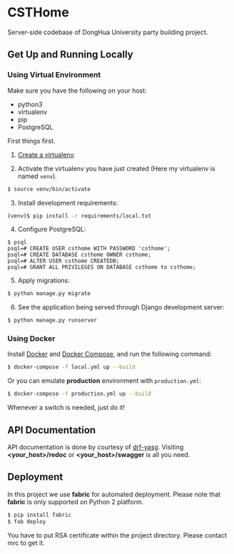 # CSTHome

Server-side codebase of DongHua University party building project.

## Get Up and Running Locally

### Using Virtual Environment

Make sure you have the following on your host:

- python3
- virtualenv
- pip
- PostgreSQL

First things first.

1. [Create a virtualenv](https://virtualenv.pypa.io/en/stable/userguide/).

2. Activate the virtualenv you have just created (Here my virtualenv is named `venv`).

```bash
$ source venv/bin/activate
```

3. Install development requirements:

```bash
(venv)$ pip install -r requirements/local.txt
```

4. Configure PostgreSQL:

```
$ psql
psql=# CREATE USER csthome WITH PASSWORD 'csthome';
psql=# CREATE DATABASE csthome OWNER csthome;
psql=# ALTER USER csthome CREATEDB;
psql=# GRANT ALL PRIVILEGES ON DATABASE csthome to csthome;
```

5. Apply migrations:

```bash
$ python manage.py migrate
```

6. See the application being served through Django development server:

```bash
$ python manage.py runserver
```

### Using Docker

Install [Docker](https://docs.docker.com/install/#supported-platforms) and [Docker Compose](https://docs.docker.com/compose/install/), and run the following command:

```bash
$ docker-compose -f local.yml up --build
```

Or you can emulate **production** environment with `production.yml`:

```bash
$ docker-compose -f production.yml up --build
```

Whenever a switch is needed, just do it!

## API Documentation

API documentation is done by courtesy of [drf-yasg](https://github.com/axnsan12/drf-yasg). Visiting **<your_host>/redoc** or **<your_host>/swagger** is all you need.

## Deployment

In this project we use **fabric** for automated deployment. Please note that **fabric** is only supported on Python 2 platform.

```bash
$ pip install fabric
$ fab deploy
```

You have to put RSA certificate within the project directory. Please contact mrc to get it.
